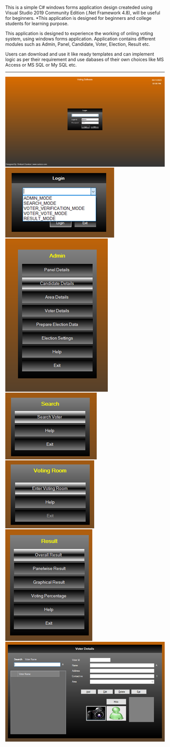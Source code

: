 This is a simple C# windows forms application design createded using
Visual Studio 2019 Community Edition (.Net Framework 4.8), will be useful for beginners.
*This application is designed for beginners and college students for learning purpose.

This application is designed to experience the working of onling voting system,
using windows forms application. Application contains different modules such as Admin, 
Panel, Candidate, Voter, Election, Result etc.

Users can download and use it like ready templates and can implement logic as per their 
requirement and use dabases of their own choices like MS Access or MS SQL or My SQL etc.

-----
<img src="00login_screen.png" alt="Login Screen">

<img src="01login_mode.PNG" alt="Login Role">

<img src="02admin_mode.PNG" alt="Admin">

<img src="03search_voter.PNG" alt="Search Voter">

<img src="04voting_room.PNG" alt="Voting Room">

<img src="05result_mod.PNG" alt="Result">

<img src="06voter.PNG" alt="Result">
